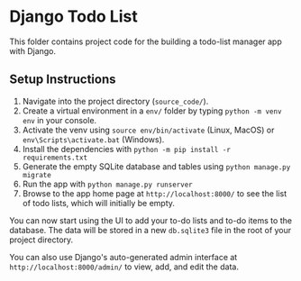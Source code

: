 # Django Todo List

This folder contains project code for the building a todo-list manager app with Django.

## Setup Instructions

1. Navigate into the project directory (`source_code/`).
2. Create a virtual environment in a `env/` folder by typing `python -m venv env` in your console.
3. Activate the venv using `source env/bin/activate` (Linux, MacOS) or `env\Scripts\activate.bat` (Windows).
4. Install the dependencies with `python -m pip install -r requirements.txt`
5. Generate the empty SQLite database and tables using `python manage.py migrate`
5. Run the app with `python manage.py runserver`
6. Browse to the app home page at `http://localhost:8000/` to see the list of todo lists, which will initially be empty. 

You can now start using the UI to add your to-do lists and to-do items to the database. The data will be stored in a new `db.sqlite3` file in the root of your project directory.

You can also use Django's auto-generated admin interface at `http://localhost:8000/admin/` to view, add, and edit the data.

